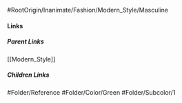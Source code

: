 #RootOrigin/Inanimate/Fashion/Modern_Style/Masculine
#### Links
##### Parent Links
[[Modern_Style]]
##### Children Links
#Folder/Reference
#Folder/Color/Green
#Folder/Subcolor/1
